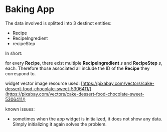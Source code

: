 # Baking App

The data involved is splitted into 3 destinct entities:

- Recipe
- RecipeIngredient
- recipeStep

In short:

for every __Recipe__, there exist multiple __RecipeIngredient__ _s_ and __RecipeStep__ _s_, each.
Therefore those associated all include the ID of the __Recipe__ they correspond to.  


widget vector image resource used:
[https://pixabay.com/vectors/cake-dessert-food-chocolate-sweet-5306411/](https://pixabay.com/vectors/cake-dessert-food-chocolate-sweet-5306411/)


known issues:
+ sometimes when the app widget is initialized, it does not show any data. Simply initializing it again solves the problem. 

